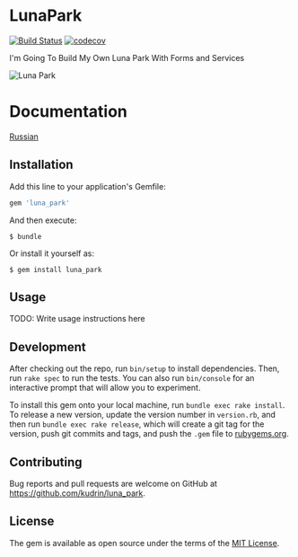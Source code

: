 # LunaPark
[![Build Status](https://travis-ci.org/am-team/luna_park.svg?branch=master)](https://travis-ci.org/am-team/luna_park)
[![codecov](https://codecov.io/gh/am-team/luna_park/branch/master/graph/badge.svg)](https://codecov.io/gh/am-team/luna_park)

I'm Going To Build My Own Luna Park With Forms and Services

![Luna Park](https://u.kanobu.ru/comments/images/7a905e43-1374-4492-b6fc-fcb72e6ce08b.jpg)

# Documentation

[Russian](docs/ru/README.md)

## Installation

Add this line to your application's Gemfile:

```ruby
gem 'luna_park'
```

And then execute:

    $ bundle

Or install it yourself as:

    $ gem install luna_park

## Usage

TODO: Write usage instructions here

## Development

After checking out the repo, run `bin/setup` to install dependencies. Then, run `rake spec` to run the tests. You can also run `bin/console` for an interactive prompt that will allow you to experiment.

To install this gem onto your local machine, run `bundle exec rake install`. To release a new version, update the version number in `version.rb`, and then run `bundle exec rake release`, which will create a git tag for the version, push git commits and tags, and push the `.gem` file to [rubygems.org](https://rubygems.org).

## Contributing

Bug reports and pull requests are welcome on GitHub at https://github.com/kudrin/luna_park.

## License

The gem is available as open source under the terms of the [MIT License](https://opensource.org/licenses/MIT).
